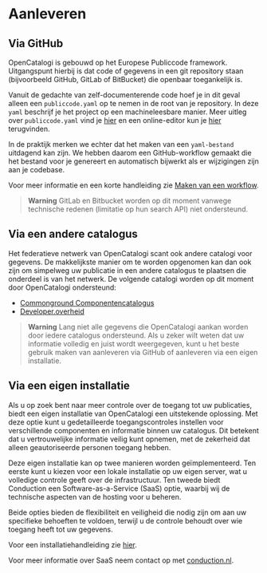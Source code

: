 # Aanleveren

## Via GitHub

OpenCatalogi is gebouwd op het Europese Publiccode framework. Uitgangspunt hierbij is dat code of gegevens in een git repository staan (bijvoorbeeld GitHub, GitLab of BitBucket) die openbaar toegankelijk is.

Vanuit de gedachte van zelf-documenterende code hoef je in dit geval alleen een `publiccode.yaml` op te nemen in de root van je repository. In deze `yaml` beschrijf je het project op een machineleesbare manier. Meer uitleg over `publiccode.yaml` vind je [hier](https://yml.publiccode.tools/schema.core.html#top-level-keys-and-sections) en een online-editor kun je [hier](https://yml.publiccode.tools/schema.core.html#top-level-keys-and-sections) terugvinden.

In de praktijk merken we echter dat het maken van een `yaml-bestand` uitdagend kan zijn. We hebben daarom een GitHub-workflow gemaakt die het bestand voor je genereert en automatisch bijwerkt als er wijzigingen zijn aan je codebase.

Voor meer informatie en een korte handleiding zie [Maken van een workflow](./Publicorganisation.md#maken-met-workflow).

> **Warning**
> GitLab en Bitbucket worden op dit moment vanwege technische redenen (limitatie op hun search API) niet ondersteund.

## Via een andere catalogus

Het federatieve netwerk van OpenCatalogi scant ook andere catalogi voor gegevens. De makkelijkste manier om te worden opgenomen kan dan ook zijn om simpelweg uw publicatie in een andere catalogus te plaatsen die onderdeel is van het netwerk. De volgende catalogi worden op dit moment door OpenCatalogi ondersteund:

- [Commonground Componentencatalogus](https://componentencatalogus.commonground.nl/)
- [Developer.overheid](https://developer.overheid.nl/apis)

> **Warning**
> Lang niet alle gegevens die OpenCatalogi aankan worden door iedere catalogus ondersteund. Als u zeker wilt weten dat uw informatie volledig en juist wordt weergegeven, kunt u het beste gebruik maken van aanleveren via GitHub of aanleveren via een eigen installatie.
>
## Via een eigen installatie

Als u op zoek bent naar meer controle over de toegang tot uw publicaties, biedt een eigen installatie van OpenCatalogi een uitstekende oplossing. Met deze optie kunt u gedetailleerde toegangscontroles instellen voor verschillende componenten en informatie binnen uw catalogus. Dit betekent dat u vertrouwelijke informatie veilig kunt opnemen, met de zekerheid dat alleen geautoriseerde personen toegang hebben.

Deze eigen installatie kan op twee manieren worden geïmplementeerd. Ten eerste kunt u kiezen voor een lokale installatie op uw eigen server, wat u volledige controle geeft over de infrastructuur. Ten tweede biedt Conduction een Software-as-a-Service (SaaS) optie, waarbij wij de technische aspecten van de hosting voor u beheren.

Beide opties bieden de flexibiliteit en veiligheid die nodig zijn om aan uw specifieke behoeften te voldoen, terwijl u de controle behoudt over wie toegang heeft tot uw gegevens.

Voor een installatiehandleiding zie [hier](https://github.com/OpenCatalogi/OpenCatalogiBundle/tree/main#readme).

Voor meer informatie over SaaS neem contact op met [conduction.nl](info@conduction.nl).
